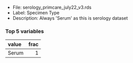 

* File: serology_primcare_july22_v3.rds
* Label: Specimen Type
* Description: Always 'Serum' as this is serology dataset

### Top 5 variables
| value   |   frac |
|:--------|-------:|
| Serum   |      1 |
        